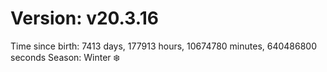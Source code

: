# Version: v20.3.16
Time since birth: 7413 days, 177913 hours, 10674780 minutes, 640486800 seconds
Season: Winter ❄️
